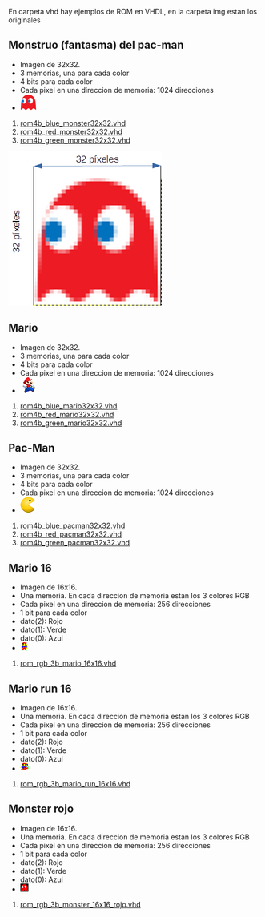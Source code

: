 En carpeta vhd hay ejemplos de ROM en VHDL, en la carpeta img estan los originales

## Monstruo (fantasma) del pac-man
* Imagen de 32x32.
* 3 memorias, una para cada color
* 4 bits para cada color
* Cada pixel en una direccion de memoria: 1024 direcciones
* ![monster small](img/monster32x32.png)


1. [rom4b_blue_monster32x32.vhd](vhd/rom4b_blue_monster32x32.vhd)
1. [rom4b_red_monster32x32.vhd](vhd/rom4b_red_monster32x32.vhd)
1. [rom4b_green_monster32x32.vhd](vhd/rom4b_green_monster32x32.vhd)

![monster](img/monster_32x32b.png)

## Mario
* Imagen de 32x32.
* 3 memorias, una para cada color
* 4 bits para cada color
* Cada pixel en una direccion de memoria: 1024 direcciones
* ![mario](img/mario32x32.png)


1. [rom4b_blue_mario32x32.vhd](vhd/rom4b_blue_mario32x32.vhd)
1. [rom4b_red_mario32x32.vhd](vhd/rom4b_red_mario32x32.vhd)
1. [rom4b_green_mario32x32.vhd](vhd/rom4b_green_mario32x32.vhd)


## Pac-Man
* Imagen de 32x32.
* 3 memorias, una para cada color
* 4 bits para cada color
* Cada pixel en una direccion de memoria: 1024 direcciones
* ![pacman](img/pacman32x32.png)


1. [rom4b_blue_pacman32x32.vhd](vhd/rom4b_blue_pacman32x32.vhd)
1. [rom4b_red_pacman32x32.vhd](vhd/rom4b_red_pacman32x32.vhd)
1. [rom4b_green_pacman32x32.vhd](vhd/rom4b_green_pacman32x32.vhd)

## Mario 16
* Imagen de 16x16.
* Una memoria. En cada direccion de memoria estan los 3 colores RGB
* Cada pixel en una direccion de memoria: 256 direcciones
* 1 bit para cada color
* dato(2): Rojo
* dato(1): Verde
* dato(0): Azul
* ![mario_16](img/mario_16x16.png)


1. [rom_rgb_3b_mario_16x16.vhd](vhd/rom_rgb_3b_mario_16x16.vhd)

## Mario run 16
* Imagen de 16x16.
* Una memoria. En cada direccion de memoria estan los 3 colores RGB
* Cada pixel en una direccion de memoria: 256 direcciones
* 1 bit para cada color
* dato(2): Rojo
* dato(1): Verde
* dato(0): Azul
* ![mario_run_16](img/mario_run_16x16.png)


1. [rom_rgb_3b_mario_run_16x16.vhd](vhd/rom_rgb_3b_mario_run_16x16.vhd)


## Monster rojo
* Imagen de 16x16.
* Una memoria. En cada direccion de memoria estan los 3 colores RGB
* Cada pixel en una direccion de memoria: 256 direcciones
* 1 bit para cada color
* dato(2): Rojo
* dato(1): Verde
* dato(0): Azul
* ![monster_rojo_16](img/monster_16x16_rojo.png)


1. [rom_rgb_3b_monster_16x16_rojo.vhd](vhd/rom_rgb_3b_monster_16x16_rojo.vhd)


